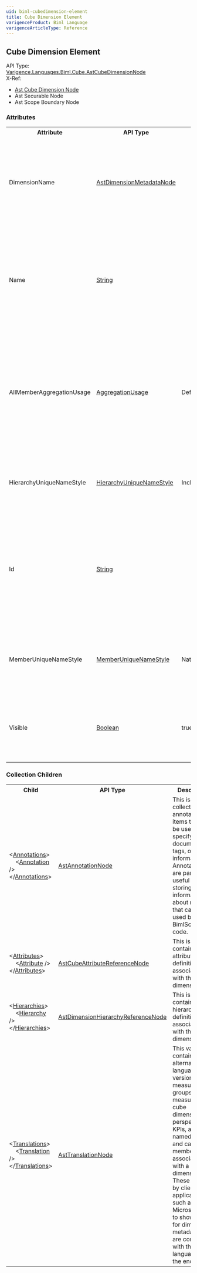 ```yaml
---
uid: biml-cubedimension-element
title: Cube Dimension Element
varigenceProduct: Biml Language
varigenceArticleType: Reference
---
```

## Cube Dimension Element<div class="AssemblyInfoGroup"><div class="CrossReferenceGroup"><div class="CrossReferenceHeader">API Type:</div><div class="CrossReferenceValue"><a href="../api-reference/Varigence.Languages.Biml.Cube.AstCubeDimensionNode.html">Varigence.Languages.Biml.Cube.AstCubeDimensionNode</a></div></div><div class="CrossReferenceGroup"><div class="CrossReferenceHeader">X-Ref:</div><ul class="xrefRow"><li><a class='xref' href ="Varigence.Languages.Biml.Cube.AstCubeDimensionNode.html">Ast Cube Dimension Node</a></li><li><span>Ast Securable Node</span></li><li><span>Ast Scope Boundary Node</span></li></ul></div></div><div class="AttributeGroup"><h3>Attributes</h3><table id="AttributeList" class="AttributeList"><tbody><tr><th class="AttributeNameColumnHeader">Attribute</th><th class="AttributeTypeColumnHeader">API Type</th><th class="AttributeDefaultColumnHeader">Default</th><th class="AttributeSummaryColumnHeader">Description</th></tr><tr class="ad0"><td class="AttributeName">DimensionName</td><td class="AttributeType"><a href="../api-reference/Varigence.Languages.Biml.Dimension.AstDimensionMetadataNode.html">AstDimensionMetadataNode</a></td><td class="AttributeDefault">&nbsp;</td><td class="AttributeSummary"><div class ="SummaryItem">This value specifies the unique identifier (ID) of the database dimension. This is a required reference to an existing definiton.</div></td></tr><tr class="ad1"><td class="AttributeName">Name</td><td class="AttributeType"><a href="https://msdn.microsoft.com/en-us/library/System.String.aspx">String</a></td><td class="AttributeDefault">&nbsp;</td><td class="AttributeSummary"><div class ="SummaryItem">Specifies the name of the object.  This name can be used to reference this object from anywhere else in the program. This is a required property</div></td></tr><tr class="ad0"><td class="AttributeName">AllMemberAggregationUsage</td><td class="AttributeType"><a href="../api-reference/Varigence.Languages.Biml.Cube.AggregationUsage.html">AggregationUsage</a></td><td class="AttributeDefault">Default</td><td class="AttributeSummary"><div class ="SummaryItem">This value specifies the approach used to store All Member information with the aggregation designs related to this cube dimension. The default value is Unrestricted. </div></td></tr><tr class="ad1"><td class="AttributeName">HierarchyUniqueNameStyle</td><td class="AttributeType"><a href="../api-reference/Varigence.Languages.Biml.Cube.HierarchyUniqueNameStyle.html">HierarchyUniqueNameStyle</a></td><td class="AttributeDefault">IncludeDimensionName</td><td class="AttributeSummary"><div class ="SummaryItem">This value specifies how unique names are generated for the dimension’s hierarchies. </div></td></tr><tr class="ad0"><td class="AttributeName">Id</td><td class="AttributeType"><a href="https://msdn.microsoft.com/en-us/library/System.String.aspx">String</a></td><td class="AttributeDefault">&nbsp;</td><td class="AttributeSummary"><div class ="SummaryItem">Specifies the value to use for the ID of the cube dimension in Analysis Services.  If not specified, the ID will be set to the name of the cube dimension. </div></td></tr><tr class="ad1"><td class="AttributeName">MemberUniqueNameStyle</td><td class="AttributeType"><a href="../api-reference/Varigence.Languages.Biml.Cube.MemberUniqueNameStyle.html">MemberUniqueNameStyle</a></td><td class="AttributeDefault">Native</td><td class="AttributeSummary"><div class ="SummaryItem">This value specifies how unique names are generated for members of the dimension’s hierarchies. </div></td></tr><tr class="ad0"><td class="AttributeName">Visible</td><td class="AttributeType"><a href="https://msdn.microsoft.com/en-us/library/System.Boolean.aspx">Boolean</a></td><td class="AttributeDefault">true</td><td class="AttributeSummary"><div class ="SummaryItem">This value indicates whether the parent element is visible. The default setting is True. </div></td></tr></tbody></table></div><div class="ChildGroup">### Collection Children<table id="ChildList" class="ChildList"><tbody><tr><th class="ChildNameColumnHeader">Child</th><th class="ChildTypeColumnHeader">API Type</th><th class="ChildSummaryColumnHeader">Description</th></tr><tr class="cd0"><td class="ChildName"><span class="punc">&lt;</span><a href=Varigence.Languages.Biml.AstNode_Annotations.html">Annotations</a><span class="punc">&gt;</span><br />&nbsp;&nbsp;&nbsp;&nbsp;<span class="punc">&lt;</span><a href=Varigence.Languages.Biml.AstAnnotationNode.html">Annotation</a> <span class="punc">/&gt;</span><br /><span class="punc">&lt;/</span><a href=Varigence.Languages.Biml.AstNode_Annotations.html">Annotations</a><span class="punc">&gt;</span></td><td class="ChildType"><a href="../api-reference/Varigence.Languages.Biml.AstAnnotationNode.html">AstAnnotationNode</a></td><td class="ChildSummary"><div class ="SummaryItem">This is a collection of annotation items that can be used to specify documentation, tags, or other information.  Annotations are particularly useful for storing information about nodes that can be used by BimlScript code. </div></td></tr><tr class="cd1"><td class="ChildName"><span class="punc">&lt;</span><a href=Varigence.Languages.Biml.Cube.AstCubeDimensionNode_Attributes.html">Attributes</a><span class="punc">&gt;</span><br />&nbsp;&nbsp;&nbsp;&nbsp;<span class="punc">&lt;</span><a href=Varigence.Languages.Biml.Cube.AstCubeAttributeReferenceNode.html">Attribute</a> <span class="punc">/&gt;</span><br /><span class="punc">&lt;/</span><a href=Varigence.Languages.Biml.Cube.AstCubeDimensionNode_Attributes.html">Attributes</a><span class="punc">&gt;</span></td><td class="ChildType"><a href="../api-reference/Varigence.Languages.Biml.Cube.AstCubeAttributeReferenceNode.html">AstCubeAttributeReferenceNode</a></td><td class="ChildSummary"><div class ="SummaryItem">This is a container for attribute definitions associated with the cube dimension. </div></td></tr><tr class="cd0"><td class="ChildName"><span class="punc">&lt;</span><a href=Varigence.Languages.Biml.Cube.AstCubeDimensionNode_Hierarchies.html">Hierarchies</a><span class="punc">&gt;</span><br />&nbsp;&nbsp;&nbsp;&nbsp;<span class="punc">&lt;</span><a href=Varigence.Languages.Biml.Dimension.AstDimensionHierarchyReferenceNode.html">Hierarchy</a> <span class="punc">/&gt;</span><br /><span class="punc">&lt;/</span><a href=Varigence.Languages.Biml.Cube.AstCubeDimensionNode_Hierarchies.html">Hierarchies</a><span class="punc">&gt;</span></td><td class="ChildType"><a href="../api-reference/Varigence.Languages.Biml.Dimension.AstDimensionHierarchyReferenceNode.html">AstDimensionHierarchyReferenceNode</a></td><td class="ChildSummary"><div class ="SummaryItem">This is a container for hierarchy definitions associated with the cube dimension. </div></td></tr><tr class="cd1"><td class="ChildName"><span class="punc">&lt;</span><a href=Varigence.Languages.Biml.Cube.AstCubeDimensionNode_Translations.html">Translations</a><span class="punc">&gt;</span><br />&nbsp;&nbsp;&nbsp;&nbsp;<span class="punc">&lt;</span><a href=Varigence.Languages.Biml.Cube.AstTranslationNode.html">Translation</a> <span class="punc">/&gt;</span><br /><span class="punc">&lt;/</span><a href=Varigence.Languages.Biml.Cube.AstCubeDimensionNode_Translations.html">Translations</a><span class="punc">&gt;</span></td><td class="ChildType"><a href="../api-reference/Varigence.Languages.Biml.Cube.AstTranslationNode.html">AstTranslationNode</a></td><td class="ChildSummary"><div class ="SummaryItem">This value contains alternate language versions of measure groups, measures, cube dimension, perspectives, KPIs, actions, named sets, and calculated members associated with a dimension. These are used by client applications such as Microsoft Excel to show values for dimension metadata that are consistent with the language of the end-user. </div></td></tr></tbody></table></div>